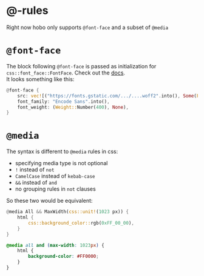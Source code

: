 # @-rules

Right now hobo only supports `@font-face` and a subset of `@media`

# `@font-face`

The block following `@font-face` is passed as initialization for `css::font_face::FontFace`. Check out the [docs](https://docs.rs/hobo_css/latest/hobo_css/font_face/struct.FontFace.html).    
It looks something like this:

```rust
@font-face {
    src: vec![("https://fonts.gstatic.com/.../....woff2".into(), Some(Format::Woff2))],
    font_family: "Encode Sans".into(),
    font_weight: (Weight::Number(400), None),
}
```

# `@media`

The syntax is different to `@media` rules in css:

* specifying media type is not optional
* `!` instead of `not`
* `CamelCase` instead of `kebab-case`
* `&&` instead of `and`
* no grouping rules in `not` clauses

So these two would be equivalent:

```rust
@media All && MaxWidth(css::unit!(1023 px)) {
    html {
        css::background_color::rgb(0xFF_00_00),
    }
}
```

```css
@media all and (max-width: 1023px) {
    html {
        background-color: #FF0000;
    }
}
```

